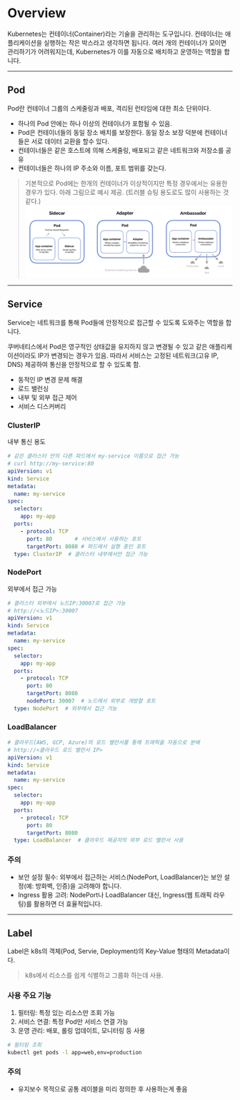 # Overview

Kubernetes는 컨테이너(Container)라는 기술을 관리하는 도구입니다. 컨테이너는 애플리케이션을 실행하는 작은 박스라고 생각하면 됩니다. 여러 개의 컨테이너가 모이면 관리하기가 어려워지는데, Kubernetes가 이를 자동으로 배치하고 운영하는 역할을 합니다.

---
## Pod
Pod란 컨테이너 그룹의 스케줄링과 배포, 격리된 런타임에 대한 최소 단위이다.
- 하나의 Pod 안에는 하나 이상의 컨테이너가 포함될 수 있음.
- Pod은 컨테이너들의 동일 장소 배치를 보장한다. 동일 장소 보장 덕분에 컨테이너 들은 서로 데이터 교환을 할수 있다.
- 컨테이너들은 같은 호스트에 의해 스케줄링, 배포되고 같은 네트워크와 저장소를 공유
- 컨테이너들은 하나의 IP 주소와 이름, 포트 범위를 갖는다.



> 기본적으로 Pod에는 한개의 컨테이너가 이상적이지만 특정 경우에서는 유용한 경우가 있다. 아래 그림으로 예시 제공.
> (트러블 슈팅 용도로도 많이 사용하는 것 같다.)
![alt text](.images/01_1.png)

---
## Service

Service는 네트워크를 통해 Pod들에 안정적으로 접근할 수 있도록 도와주는 역할을 합니다.

쿠버네티스에서 Pod은 영구적인 상태값을 유지하지 않고 변경될 수 있고 같은 애플리케이션이라도 IP가 변경되는 경우가 있음. 따라서 서비스는 고정된 네트워크(고유 IP, DNS) 제공하여 통신을 안정적으로 할 수 있도록 함.
- 동적인 IP 변경 문제 해결
- 로드 밸런싱
- 내부 및 외부 접근 제어
- 서비스 디스커버리

### ClusterIP 
내부 통신 용도

```yaml
# 같은 클러스터 안의 다른 파드에서 my-service 이름으로 접근 가능
# curl http://my-service:80
apiVersion: v1
kind: Service
metadata:
  name: my-service
spec:
  selector:
    app: my-app
  ports:
    - protocol: TCP
      port: 80       # 서비스에서 사용하는 포트
      targetPort: 8080 # 파드에서 실행 중인 포트
  type: ClusterIP  # 클러스터 내부에서만 접근 가능
```

### NodePort
외부에서 접근 가능

```yaml
# 클러스터 외부에서 노드IP:30007로 접근 가능
# http://<노드IP>:30007
apiVersion: v1
kind: Service
metadata:
  name: my-service
spec:
  selector:
    app: my-app
  ports:
    - protocol: TCP
      port: 80
      targetPort: 8080
      nodePort: 30007  # 노드에서 외부로 개방할 포트
  type: NodePort  # 외부에서 접근 가능
```

### LoadBalancer

```yaml
# 클라우드(AWS, GCP, Azure)의 로드 밸런서를 통해 트래픽을 자동으로 분배
# http://<클라우드 로드 밸런서 IP>
apiVersion: v1
kind: Service
metadata:
  name: my-service
spec:
  selector:
    app: my-app
  ports:
    - protocol: TCP
      port: 80
      targetPort: 8080
  type: LoadBalancer  # 클라우드 제공자의 외부 로드 밸런서 사용
```

### 주의
- 보안 설정 필수: 외부에서 접근하는 서비스(NodePort, LoadBalancer)는 보안 설정(예: 방화벽, 인증)을 고려해야 합니다.
- Ingress 활용 고려: NodePort나 LoadBalancer 대신, Ingress(웹 트래픽 라우팅)를 활용하면 더 효율적입니다.

---
## Label

Label은 k8s의 객체(Pod, Servie, Deployment)의 Key-Value 형태의 Metadata이다.
> k8s에서 리소스를 쉽게 식별하고 그룹화 하는데 사용.

### 사용 주요 기능
1. 필터링: 특정 있는 리소스만 조회 가능
2. 서비스 연결: 특정 Pod만 서비스 연결 가능
3. 운영 관리: 배포, 롤링 업데이트, 모니터링 등 사용

```sh
# 필터링 조회 
kubectl get pods -l app=web,env=production
```

### 주의
- 유지보수 목적으로 공통 레이블을 미리 정의한 후 사용하는게 좋음

